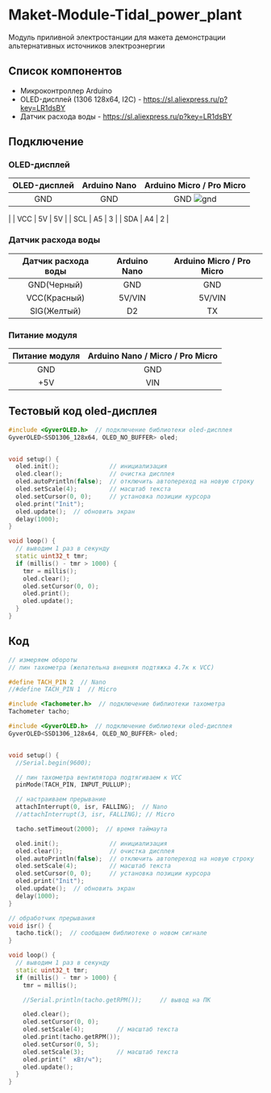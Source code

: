 # Maket-Module-Tidal_power_plant
 Модуль приливной электростанции для макета демонстрации альтернативных источников электроэнергии

## Список компонентов
 
* Микроконтроллер Arduino
* OLED-дисплей (1306 128x64, I2C) - https://sl.aliexpress.ru/p?key=LR1dsBY
* Датчик расхода воды - https://sl.aliexpress.ru/p?key=LR1dsBY


## Подключение

### OLED-дисплей

| OLED-дисплей	| Arduino Nano |	Arduino Micro / Pro Micro |
| :---:| :---:| :---:|
| GND	| GND |	GND ![gnd](https://github.com/user-attachments/assets/ec154814-0d17-4b50-8c26-1a24e60bb0f2)
 |
| VCC	| 5V |	5V |
| SCL	| A5 | 3 |
| SDA	| A4 |	2 |

### Датчик расхода воды

| Датчик расхода воды	| Arduino Nano | Arduino Micro / Pro Micro |
| :---:| :---:|:---:|
| GND(Черный)	| GND |	GND |
| VCC(Красный)	| 5V/VIN | 5V/VIN |
| SIG(Желтый)	| D2 | TX |

### Питание модуля

| Питание модуля	| Arduino Nano / Micro / Pro Micro |
| :---:| :---:| 
| GND	| GND |	
| +5V	| VIN |	

## Тестовый код oled-дисплея
```cpp
#include <GyverOLED.h>  // подключение библиотеки oled-дисплея
GyverOLED<SSD1306_128x64, OLED_NO_BUFFER> oled;


void setup() {
  oled.init();              // инициализация
  oled.clear();             // очистка дисплея
  oled.autoPrintln(false);  // отключить автопереход на новую строку
  oled.setScale(4);         // масштаб текста
  oled.setCursor(0, 0);     // установка позиции курсора
  oled.print("Init");
  oled.update();  // обновить экран
  delay(1000);
}

void loop() {
  // выводим 1 раз в секунду
  static uint32_t tmr;
  if (millis() - tmr > 1000) {
    tmr = millis();
    oled.clear();
    oled.setCursor(0, 0);
    oled.print();
    oled.update();
  }
}
```

## Код
```cpp
// измеряем обороты
// пин тахометра (желательна внешняя подтяжка 4.7к к VCC)

#define TACH_PIN 2  // Nano
//#define TACH_PIN 1  // Micro

#include <Tachometer.h>  // подключение библиотеки тахометра
Tachometer tacho;

#include <GyverOLED.h>  // подключение библиотеки oled-дисплея
GyverOLED<SSD1306_128x64, OLED_NO_BUFFER> oled;


void setup() {
  //Serial.begin(9600);

  // пин тахометра вентилятора подтягиваем к VCC
  pinMode(TACH_PIN, INPUT_PULLUP);

  // настраиваем прерывание
  attachInterrupt(0, isr, FALLING);  // Nano
  //attachInterrupt(3, isr, FALLING); // Micro

  tacho.setTimeout(2000);  // время таймаута

  oled.init();              // инициализация
  oled.clear();             // очистка дисплея
  oled.autoPrintln(false);  // отключить автопереход на новую строку
  oled.setScale(4);         // масштаб текста
  oled.setCursor(0, 0);     // установка позиции курсора
  oled.print("Init");
  oled.update();  // обновить экран
  delay(1000);
}

// обработчик прерывания
void isr() {
  tacho.tick();  // сообщаем библиотеке о новом сигнале
}

void loop() {
  // выводим 1 раз в секунду
  static uint32_t tmr;
  if (millis() - tmr > 1000) {
    tmr = millis();

    //Serial.println(tacho.getRPM());     // вывод на ПК

    oled.clear();
    oled.setCursor(0, 0);
    oled.setScale(4);         // масштаб текста
    oled.print(tacho.getRPM());
    oled.setCursor(0, 5);
    oled.setScale(3);         // масштаб текста
    oled.print("  кВт/ч");
    oled.update();
  }
}
```
